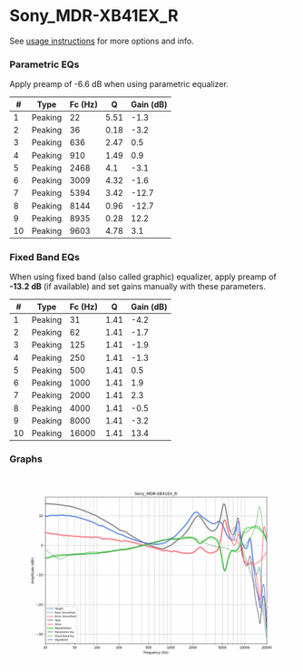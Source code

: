 # Sony_MDR-XB41EX_R
See [usage instructions](https://github.com/jaakkopasanen/AutoEq#usage) for more options and info.

### Parametric EQs
Apply preamp of -6.6 dB when using parametric equalizer.

|   # | Type    |   Fc (Hz) |    Q |   Gain (dB) |
|-----|---------|-----------|------|-------------|
|   1 | Peaking |        22 | 5.51 |        -1.3 |
|   2 | Peaking |        36 | 0.18 |        -3.2 |
|   3 | Peaking |       636 | 2.47 |         0.5 |
|   4 | Peaking |       910 | 1.49 |         0.9 |
|   5 | Peaking |      2468 | 4.1  |        -3.1 |
|   6 | Peaking |      3009 | 4.32 |        -1.6 |
|   7 | Peaking |      5394 | 3.42 |       -12.7 |
|   8 | Peaking |      8144 | 0.96 |       -12.7 |
|   9 | Peaking |      8935 | 0.28 |        12.2 |
|  10 | Peaking |      9603 | 4.78 |         3.1 |

### Fixed Band EQs
When using fixed band (also called graphic) equalizer, apply preamp of **-13.2 dB** (if available) and set gains manually with these parameters.

|   # | Type    |   Fc (Hz) |    Q |   Gain (dB) |
|-----|---------|-----------|------|-------------|
|   1 | Peaking |        31 | 1.41 |        -4.2 |
|   2 | Peaking |        62 | 1.41 |        -1.7 |
|   3 | Peaking |       125 | 1.41 |        -1.9 |
|   4 | Peaking |       250 | 1.41 |        -1.3 |
|   5 | Peaking |       500 | 1.41 |         0.5 |
|   6 | Peaking |      1000 | 1.41 |         1.9 |
|   7 | Peaking |      2000 | 1.41 |         2.3 |
|   8 | Peaking |      4000 | 1.41 |        -0.5 |
|   9 | Peaking |      8000 | 1.41 |        -3.2 |
|  10 | Peaking |     16000 | 1.41 |        13.4 |

### Graphs
![](./Sony_MDR-XB41EX_R.png)

